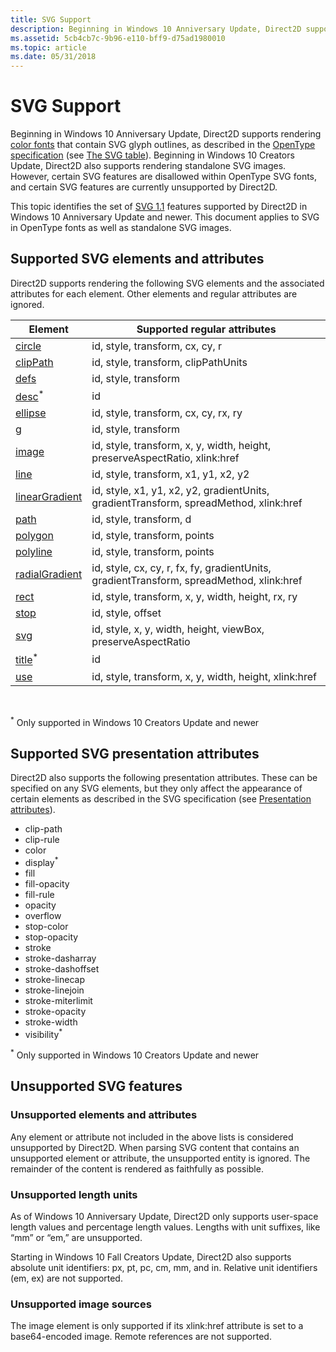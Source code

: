 ```yaml
---
title: SVG Support
description: Beginning in Windows 10 Anniversary Update, Direct2D supports rendering color fonts that contain SVG glyph outlines, as described in the OpenType specification (see the ‘SVG ’ table).
ms.assetid: 5cb4cb7c-9b96-e110-bff9-d75ad1980010
ms.topic: article
ms.date: 05/31/2018
---
```


# SVG Support

Beginning in Windows 10 Anniversary Update, Direct2D supports rendering [color fonts](../directwrite/color-fonts.md) that contain SVG glyph outlines, as described in the [OpenType specification](/typography/opentype/spec/) (see [The SVG table](/typography/opentype/spec/svg)). Beginning in Windows 10 Creators Update, Direct2D also supports rendering standalone SVG images. However, certain SVG features are disallowed within OpenType SVG fonts, and certain SVG features are currently unsupported by Direct2D.  

This topic identifies the set of [SVG 1.1](https://www.w3.org/TR/SVG11/) features supported by Direct2D in Windows 10 Anniversary Update and newer. This document applies to SVG in OpenType fonts as well as standalone SVG images.

## Supported SVG elements and attributes

Direct2D supports rendering the following SVG elements and the associated attributes for each element. Other elements and regular attributes are ignored.



| Element                                                                                  | Supported regular attributes                                                             |
|------------------------------------------------------------------------------------------|------------------------------------------------------------------------------------------|
| [circle](https://www.w3.org/TR/SVG11/shapes.mdl#circleelement)                           | id, style, transform, cx, cy, r                                                          |
| [clipPath](https://www.w3.org/TR/SVG11/masking.mdl#clippathelement)                      | id, style, transform, clipPathUnits                                                      |
| [defs](https://www.w3.org/TR/SVG11/struct.mdl#defselement)                               | id, style, transform                                                                     |
| [desc](https://www.w3.org/TR/SVG11/struct.mdl#descriptionandtitleelements)<sup>\*</sup>  | id                                                                                       |
| [ellipse](https://www.w3.org/TR/SVG11/shapes.mdl#ellipseelement)                         | id, style, transform, cx, cy, rx, ry                                                     |
| [g](https://www.w3.org/TR/SVG11/struct.mdl#gelement)                                     | id, style, transform                                                                     |
| [image](https://www.w3.org/TR/SVG11/struct.mdl#imageelement)                             | id, style, transform, x, y, width, height, preserveAspectRatio, xlink:href               |
| [line](https://www.w3.org/TR/SVG11/shapes.mdl#lineelement)                               | id, style, transform, x1, y1, x2, y2                                                     |
| [linearGradient](https://www.w3.org/TR/SVG11/pservers.mdl#lineargradientelement)         | id, style, x1, y1, x2, y2, gradientUnits, gradientTransform, spreadMethod, xlink:href    |
| [path](https://www.w3.org/TR/SVG11/paths.html#PathElement)                                | id, style, transform, d                                                                  |
| [polygon](https://www.w3.org/TR/SVG11/shapes.mdl#polygonelement)                         | id, style, transform, points                                                             |
| [polyline](https://www.w3.org/TR/SVG11/shapes.mdl#polylineelement)                       | id, style, transform, points                                                             |
| [radialGradient](https://www.w3.org/TR/SVG11/pservers.mdl#radialgradientelement)         | id, style, cx, cy, r, fx, fy, gradientUnits, gradientTransform, spreadMethod, xlink:href |
| [rect](https://www.w3.org/TR/SVG11/shapes.mdl#rectelement)                               | id, style, transform, x, y, width, height, rx, ry                                        |
| [stop](https://www.w3.org/TR/SVG11/pservers.mdl#stopelement)                             | id, style, offset                                                                        |
| [svg](https://www.w3.org/TR/SVG11/struct.mdl#svgelement)                                 | id, style, x, y, width, height, viewBox, preserveAspectRatio                             |
| [title](https://www.w3.org/TR/SVG11/struct.mdl#descriptionandtitleelements)<sup>\*</sup> | id                                                                                       |
| [use](https://www.w3.org/TR/SVG11/struct.mdl#useelement)                                 | id, style, transform, x, y, width, height, xlink:href                                    |



 

<sup>\*</sup> Only supported in Windows 10 Creators Update and newer

## Supported SVG presentation attributes

Direct2D also supports the following presentation attributes. These can be specified on any SVG elements, but they only affect the appearance of certain elements as described in the SVG specification (see [Presentation attributes](https://www.w3.org/TR/SVG11/attindex.mdl#presentationattributes)).

-   clip-path
-   clip-rule
-   color
-   display<sup>\*</sup>
-   fill
-   fill-opacity
-   fill-rule
-   opacity
-   overflow
-   stop-color
-   stop-opacity
-   stroke
-   stroke-dasharray
-   stroke-dashoffset
-   stroke-linecap
-   stroke-linejoin
-   stroke-miterlimit
-   stroke-opacity
-   stroke-width
-   visibility<sup>\*</sup>

<sup>\*</sup> Only supported in Windows 10 Creators Update and newer

## Unsupported SVG features

### Unsupported elements and attributes

Any element or attribute not included in the above lists is considered unsupported by Direct2D. When parsing SVG content that contains an unsupported element or attribute, the unsupported entity is ignored. The remainder of the content is rendered as faithfully as possible.

### Unsupported length units

As of Windows 10 Anniversary Update, Direct2D only supports user-space length values and percentage length values. Lengths with unit suffixes, like “mm” or “em,” are unsupported.

Starting in Windows 10 Fall Creators Update, Direct2D also supports absolute unit identifiers: px, pt, pc, cm, mm, and in. Relative unit identifiers (em, ex) are not supported.

### Unsupported image sources

The image element is only supported if its xlink:href attribute is set to a base64-encoded image. Remote references are not supported.

 

 
